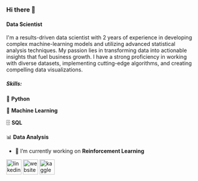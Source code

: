 ### Hi there 👋
#### Data Scientist

I'm a results-driven data scientist with 2 years of experience in developing complex machine-learning models and utilizing advanced statistical analysis techniques. My passion lies in transforming data into actionable insights that fuel business growth. I have a strong proficiency in working with diverse datasets, implementing cutting-edge algorithms, and creating compelling data visualizations. 

##### Skills:
🐍 **Python**

🤖 **Machine Learning**

🗄️ **SQL**

📊 **Data Analysis**

- 🔭 I’m currently working on **Reinforcement Learning**


[<img src='https://cdn.jsdelivr.net/npm/simple-icons@3.0.1/icons/linkedin.svg' alt='linkedin' height='40'>](https://www.linkedin.com/in/https://www.linkedin.com/in/yusufgulcan//)  [<img src='https://cdn.jsdelivr.net/npm/simple-icons@3.0.1/icons/icloud.svg' alt='website' height='40'>](https://ygds-github-io.vercel.app/)  [<img src='https://cdn.jsdelivr.net/npm/simple-icons@3.0.1/icons/kaggle.svg' alt='kaggle' height='40'>](https://www.kaggle.com/yusufglcan)  

